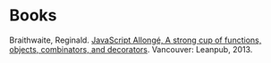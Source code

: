 # Books
Braithwaite, Reginald. [JavaScript Allongé, A strong cup of functions, objects, combinators, and decorators](https://leanpub.com/javascript-allonge). Vancouver: Leanpub, 2013.
